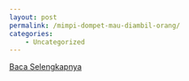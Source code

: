 ```yaml
---
layout: post
permalink: /mimpi-dompet-mau-diambil-orang/
categories:
    - Uncategorized
---
```


[Baca Selengkapnya](/08)